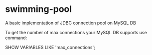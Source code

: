 # swimming-pool

A basic implementation of JDBC connection pool on MySQL DB

To get the number of max connections your MySQL DB supports use command: 

SHOW VARIABLES LIKE 'max_connections';
